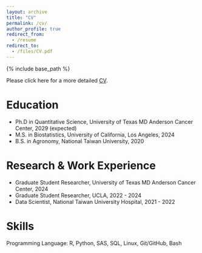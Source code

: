 ```yaml
---
layout: archive
title: "CV"
permalink: /cv/
author_profile: true
redirect_from:
  - /resume
redirect_to:
  - /files/CV.pdf
---
```


{% include base_path %}


Please click here for a more detailed [CV]().

Education
======
* Ph.D in Quantitative Science, University of Texas MD Anderson Cancer Center, 2029 (expected)
* M.S. in Biostatistics, University of California, Los Angeles, 2024
* B.S. in Agronomy, National Taiwan University, 2020


Research & Work Experience
======
* Graduate Student Researcher, University of Texas MD Anderson Cancer Center, 2024
* Graduate Student Researcher, UCLA, 2022 - 2024
* Data Scientist, National Taiwan University Hospital, 2021 - 2022


Skills
======
Programming Language: R, Python, SAS, SQL, Linux, Git/GitHub, Bash
